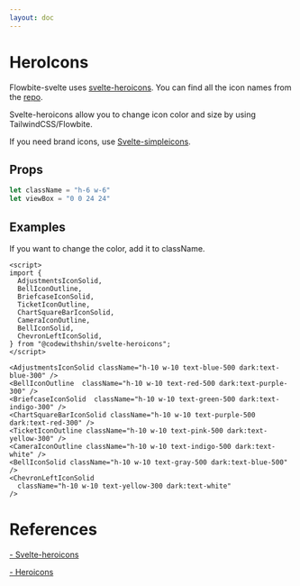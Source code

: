 ```yaml
---
layout: doc
---
```


<script>
  import {
    AdjustmentsIconSolid,
    BellIconOutline,
    BriefcaseIconSolid,
    TicketIconOutline,
    ChartSquareBarIconSolid,
    CameraIconOutline,
    BellIconSolid,
    ChevronLeftIconSolid,
  } from "@codewithshin/svelte-heroicons";
</script>

<h1 class="text-3xl w-full dark:text-white py-4">HeroIcons</h1>

<p class="dark:text-white py-4">Flowbite-svelte uses <a class="text-blue-600 hover:underline dark:text-blue-500" href="https://github.com/shinokada/svelte-heroicons" target="_blank">svelte-heroicons</a>.
You can find all the icon names from the <a class="text-blue-600 hover:underline dark:text-blue-500" href="https://github.com/shinokada/svelte-heroicons/blob/main/icon-names.md">repo</a>.</p>

<p class=" dark:text-white py-4">Svelte-heroicons allow you to change icon color and size by using TailwindCSS/Flowbite.</p>

<p class=" dark:text-white py-4">If you need brand icons, use <a class="text-blue-600 hover:underline dark:text-blue-500" href="https://github.com/shinokada/svelte-simpleicons" target="_blank">Svelte-simpleicons</a>.</p>

<h2 class="text-2xl w-full dark:text-white mt-8">Props</h2>

```js
let className = "h-6 w-6"
let viewBox = "0 0 24 24"
```

<h2 class="text-2xl w-full dark:text-white mt-8">Examples</h2>

<p class=" dark:text-white">If you want to change the color, add it to className.</p>

<div class="container flex flex-wrap justify-center rounded-xl my-4 mx-auto bg-gradient-to-r bg-white dark:bg-gray-900 border border-gray-200 dark:border-gray-700 p-2 sm:p-6">

<AdjustmentsIconSolid className="h-10 w-10 text-blue-500 dark:text-red-300" />
<BellIconOutline  className="h-10 w-10 text-red-500 dark:text-green-300" />
<BriefcaseIconSolid  className="h-10 w-10 text-green-500 dark:text-indigo-300" />
<ChartSquareBarIconSolid className="h-10 w-10 text-purple-500 dark:text-pink-300" />
<TicketIconOutline className="h-10 w-10 text-pink-500 dark:text-indigo-300" />
<CameraIconOutline className="h-10 w-10 text-indigo-500 dark:text-white" />
<BellIconSolid className="h-10 w-10 text-gray-500 dark:text-yellow-500" />
<ChevronLeftIconSolid
  className="h-10 w-10 text-yellow-300 dark:text-white"
/>
</div>

```svelte
<script>
import {
  AdjustmentsIconSolid,
  BellIconOutline,
  BriefcaseIconSolid,
  TicketIconOutline,
  ChartSquareBarIconSolid,
  CameraIconOutline,
  BellIconSolid,
  ChevronLeftIconSolid,
} from "@codewithshin/svelte-heroicons";
</script>

<AdjustmentsIconSolid className="h-10 w-10 text-blue-500 dark:text-blue-300" />
<BellIconOutline  className="h-10 w-10 text-red-500 dark:text-purple-300" />
<BriefcaseIconSolid  className="h-10 w-10 text-green-500 dark:text-indigo-300" />
<ChartSquareBarIconSolid className="h-10 w-10 text-purple-500 dark:text-red-300" />
<TicketIconOutline className="h-10 w-10 text-pink-500 dark:text-yellow-300" />
<CameraIconOutline className="h-10 w-10 text-indigo-500 dark:text-white" />
<BellIconSolid className="h-10 w-10 text-gray-500 dark:text-blue-500" />
<ChevronLeftIconSolid
  className="h-10 w-10 text-yellow-300 dark:text-white"
/>
```

<h1 class="text-3xl w-full dark:text-white py-4">References</h1>

<p class="w-full dark:text-white text-base"><a href="https://github.com/shinokada/svelte-heroicons" target="_blank" class="text-blue-600 hover:underline dark:text-blue-500">- Svelte-heroicons</a></p>

<p class="w-full dark:text-white text-base"><a href="https://heroicons.com/" target="_blank" class="text-blue-600 hover:underline dark:text-blue-500">- Heroicons</a></p>

